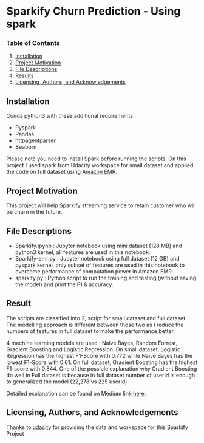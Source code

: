 # Sparkify Churn Prediction - Using spark


### Table of Contents

1. [Installation](#installation)
2. [Project Motivation](#projectmotivation)
3. [File Descriptions](#filedescriptions)
4. [Results](#results)
5. [Licensing, Authors, and Acknowledgements](#licensingauthorsandacknowledgements)

## Installation <a name="installation"></a>

Conda python3 with these additional requirements :
- Pyspark
- Pandas
- httpagentparser
- Seaborn

Please note you need to install Spark before running the scripts. On this project I used spark from Udacity workspace for small dataset and applied the code on full dataset using [Amazon EMR](https://towardsdatascience.com/getting-started-with-pyspark-on-amazon-emr-c85154b6b921). 

## Project Motivation <a name="projectmotivation"></a>
This project will help Sparkify streaming service to retain customer who will be churn in the future.

## File Descriptions <a name="filedescriptions"></a>
- Sparkify.ipynb     : Jupyter notebook using mini dataset (128 MB) and python3 kernel, all features are used in this notebook.
- Sparkify-emr.py    : Jupyter notebook using full dataset (12 GB) and pyspark kernel, only subset of features are used in this notebook to overcome performance of computation power in Amazon EMR.
- sparkify.py        : Python script to run the training and testing (without saving the model) and print the F1 & accuracy.

## Result <a name="results"></a>
The scripts are classified into 2, script for small dataset and full dataset. The modelling approach is different between those two as I reduce the numbers of features in full dataset to make the performance better.

4 machine learning models are used : Naive Bayes, Random Forrest, Gradient Boosting and Logistic Regression. On small dataset, Logistic Regression has the highest F1-Score with 0.772 while Naive Bayes has the lowest F1-Score with 0.61. On full dataset, Gradient Boosting has the highest F1-score with 0.844. One of the possible explanation why Gradient Boosting do well in Full dataset is because in full dataset number of userId is enough to generalized the model (22,278 vs 225 userId). 


Detailed explanation can be found on Medium link [here](https://medium.com/@o.dwisaputro/how-to-predict-churn-customers-using-machine-learning-sparkify-project-7b8a688b4455).

## Licensing, Authors, and Acknowledgements  <a name="licensingauthorsandacknowledgements"></a>
Thanks to [udacity](https://www.udacity.com/course/machine-learning-engineer-nanodegree--nd009t) for providing the data and workspace for this Sparkify Project